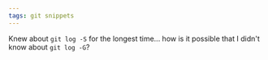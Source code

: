 ```yaml
---
tags: git snippets
---
```


Knew about `git log -S` for the longest time... how is it possible that I didn't know about `git log -G`?
